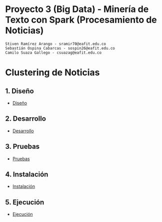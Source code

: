 # Proyecto 3 (Big Data) - Minería de Texto con Spark (Procesamiento de Noticias)

    Stiven Ramírez Arango - sramir70@eafit.edu.co
    Sebastián Ospina Cabarcas - sospin26@eafit.edu.co
    Camilo Suaza Gallego - csuazag@eafit.edu.co

# Clustering de Noticias

## 1. Diseño

* [Diseño](diseno.md)

## 2. Desarrollo

* [Desarrollo](desarrollo.md)

## 3. Pruebas

* [Pruebas](pruebas.md)

## 4. Instalación

* [Instalación](instalacion.md)

## 5. Ejecución

* [Ejecución](ejecucion.md)